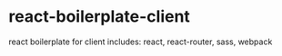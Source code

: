 # react-boilerplate-client
react boilerplate for client includes: react, react-router, sass, webpack
